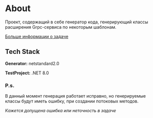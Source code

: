 # About

Проект, содержащий в себе генератор кода, генерирующий классы расширения Grpc-сервиса по некоторым шаблонам. 

[Больше информации о задаче](https://github.com/VladislavSolonina/GrpcImplementationCodeGenerator/blob/main/Task/Task_CodeGenerator_GrpcImplementation.pdf)


## Tech Stack

**Generator:** netstandard2.0

**TestProject:** .NET 8.0

### P.s.
В данный момент генерация работает исправно, но генерируемые классы будут иметь ошибку, при создании потоковых методов. 

*Кажется допущена ошибка или неточность в задаче*